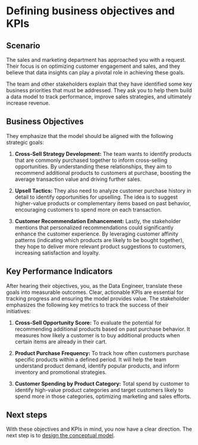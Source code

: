 # Defining business objectives and KPIs


## Scenario

The sales and marketing department has approached you with a request. Their focus is on optimizing customer engagement and sales, and they believe that data insights can play a pivotal role in achieving these goals. 

The team and other stakeholders explain that they have identified some key business priorities that must be addressed. They ask you to help them build a data model to track performance, improve sales strategies, and ultimately increase revenue. 

## **Business Objectives**

They emphasize that the model should be aligned with the following strategic goals:

1. **Cross-Sell Strategy Development:** The team wants to identify products that are commonly purchased together to inform cross-selling opportunities. By understanding these relationships, they aim to recommend additional products to customers at purchase, boosting the average transaction value and driving further sales.
    
2. **Upsell Tactics:** They also need to analyze customer purchase history in detail to identify opportunities for upselling. The idea is to suggest higher-value products or complementary items based on past behavior, encouraging customers to spend more on each transaction.
    
3. **Customer Recommendation Enhancement:** Lastly, the stakeholder mentions that personalized recommendations could significantly enhance the customer experience. By leveraging customer affinity patterns (indicating which products are likely to be bought together), they hope to deliver more relevant product suggestions to customers, increasing satisfaction and loyalty.
    

## **Key Performance Indicators**

After hearing their objectives, you, as the Data Engineer, translate these goals into measurable outcomes. Clear, actionable KPIs are essential for tracking progress and ensuring the model provides value. The stakeholder emphasizes the following key metrics to track the success of their initiatives:

1. **Cross-Sell Opportunity Score:** To evaluate the potential for recommending additional products based on past purchase behavior. It measures how likely a customer is to buy additional products when certain items are already in their cart.
    
2. **Product Purchase Frequency:** To track how often customers purchase specific products within a defined period. It will help the team understand product demand, identify popular products, and inform inventory and promotional strategies.
    
3. **Customer Spending by Product Category:** Total spend by customer to identify high-value product categories and target customers likely to spend more in those categories, optimizing marketing and sales efforts.
    

## Next steps

With these objectives and KPIs in mind, you now have a clear direction. The next step is to [design the conceptual model](/learn/dp_developer_learn_track/create_semantic_model/design_conceptual_model/).